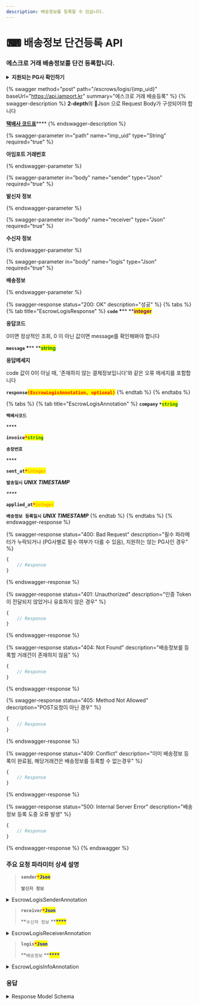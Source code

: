 ```yaml
---
description: 배송정보를 등록할 수 있습니다.
---
```


# ⌨ 배송정보 단건등록 API

### 에스크로 거래 배송정보를 단건 등록합니다.

<details>

<summary><strong>지원되는 PG사 확인하기</strong></summary>

* KG이니시스

<!---->

* NHN KCP

<!---->

* 페이조아(다우)

</details>

{% swagger method="post" path="/escrows/logis/{imp_uid}" baseUrl="https://api.iamport.kr" summary="에스크로 거래 배송등록" %}
{% swagger-description %}
**2-depth**의 Json 으로 Request Body가 구성되어야 합니다

[**택배사 코드표**](../../tip/undefined-2.md)****
{% endswagger-description %}

{% swagger-parameter in="path" name="imp_uid" type="String" required="true" %}
<mark style="color:red;">

**아임포트 거래번호**

</mark>
{% endswagger-parameter %}

{% swagger-parameter in="body" name="sender" type="Json" required="true" %}
<mark style="color:red;">

**발신자 정보**

</mark>
{% endswagger-parameter %}

{% swagger-parameter in="body" name="receiver" type="Json" required="true" %}
<mark style="color:red;">

**수신자 정보**

</mark>
{% endswagger-parameter %}

{% swagger-parameter in="body" name="logis" type="Json" required="true" %}
<mark style="color:red;">

**배송정보**

</mark>
{% endswagger-parameter %}

{% swagger-response status="200: OK" description="성공" %}
{% tabs %}
{% tab title="EscrowLogisResponse" %}
**`code`  **<mark style="color:red;">**\***</mark>** **<mark style="color:purple;">**integer**</mark>

**응답코드**

0이면 정상적인 조회, 0 이 아닌 값이면 message를 확인해봐야 합니다



**`message`  **<mark style="color:red;">**\***</mark>** **<mark style="color:green;">**string**</mark>

**응답메세지**

code 값이 0이 아닐 때, '존재하지 않는 결제정보입니다'와 같은 오류 메세지를 포함합니다



**`response`**<mark style="color:red;">**`(EscrowLogisAnnotation, optional)`**</mark>
{% endtab %}
{% endtabs %}

{% tabs %}
{% tab title="EscrowLogisAnnotation" %}
**`company`  **<mark style="color:red;">**`*`**</mark><mark style="color:green;">**`string`**</mark>

**`택배사코드`**

&#x20;****&#x20;

**`invoice`**<mark style="color:red;">**`*`**</mark><mark style="color:green;">**`string`**</mark>

**`송장번호`**

&#x20;****&#x20;

**`sent_at`**<mark style="color:red;">**`*`**</mark><mark style="color:orange;">**`integer`**</mark>

**`발송일시`** _**UNIX TIMESTAMP**_

_****_

**`applied_at`**_<mark style="color:red;">**`*`**</mark>_<mark style="color:orange;">**`integer`**</mark>

**`배송정보 등록일시`** _**UNIX TIMESTAMP**_
{% endtab %}
{% endtabs %}
{% endswagger-response %}

{% swagger-response status="400: Bad Request" description="필수 파라메터가 누락되거나 (PG사별로 필수 여부가 다를 수 있음), 지원하는 않는 PG사인 경우" %}
```javascript
{
    // Response
}
```
{% endswagger-response %}

{% swagger-response status="401: Unauthorized" description="인증 Token이 전달되지 않았거나 유효하지 않은 경우" %}
```javascript
{
    // Response
}
```
{% endswagger-response %}

{% swagger-response status="404: Not Found" description="배송정보를 등록할 거래건이 존재하지 않음" %}
```javascript
{
    // Response
}
```
{% endswagger-response %}

{% swagger-response status="405: Method Not Allowed" description="POST요청이 아닌 경우" %}
```javascript
{
    // Response
}
```
{% endswagger-response %}

{% swagger-response status="409: Conflict" description="이미 배송정보 등록이 완료됨, 해당거래건은 배송정보를 등록할 수 없는경우" %}
```javascript
{
    // Response
}
```
{% endswagger-response %}

{% swagger-response status="500: Internal Server Error" description="배송정보 등록 도중 오류 발생" %}
```javascript
{
    // Response
}
```
{% endswagger-response %}
{% endswagger %}

### **주요 요청 파라미터 상세 설명**

> **`sender`**<mark style="color:red;">**`*`**</mark><mark style="color:blue;">**`Json`**</mark>
>
> **`발신자 정보`**

<details>

<summary>EscrowLogisSenderAnnotation</summary>

**`name (string, optional)`**

**`보내는분 성함(필수 : KG이니시스)`**&#x20;



**`tel (string, optional)`**

**`보내는분 전화번호(필수 : KG이니시스)`**



**`addr (string, optional)`**

**`보내는분 주소(필수 : KG이니시스)`**



**`postcode (string, optional)`**

**`보내는분 우편번호(필수 : KG이니시스)`**



**`relationship (string, optional)`**

**`보내는분과의 관계(필수 : 페이조아, 예: 본인)`**

</details>

> **`receiver`**<mark style="color:red;">**`*`**</mark><mark style="color:blue;">**`Json`**</mark>
>
> **`수신자 정보` **<mark style="color:blue;">****</mark>&#x20;

<details>

<summary>EscrowLogisReceiverAnnotation</summary>

**`name (string, optional)`**

**`받는 분 성함(필수 : KG이니시스)`**



**`tel (string, optional)`**&#x20;

**`받는 분 전화번호(필수 : KG이니시스)`**



**`addr (string, optional)`**

**`받는 분 주소(필수 : KG이니시스)`**



**`postcode (string, optional)`**

**`받는 분 우편번호(필수 : KG이니시스)`**

</details>

> **`logis`**<mark style="color:red;">**`*`**</mark><mark style="color:blue;">**`Json`**</mark>
>
> **`배송정보` **<mark style="color:blue;">****</mark>&#x20;

<details>

<summary>EscrowLogisInfoAnnotation</summary>

**`company (string)`**

**`택배사코드` **<mark style="color:blue;">****</mark>&#x20;



**`invoice (string)`**

**`송장번호`**



**`sent_at (integer)`**

**`발송일시 UNIX TIMESTAMP`**



**`receiving_at (string, optional)`**

**`수령일시(필수: 페이조아 / 예: YYYYMMDD)`**



**`address (string, optional)`**

**`발송주소(필수: 페이조아)`**

</details>

### 응답

<details>

<summary>Response Model Schema</summary>

```
{
  "code": 0,
  "message": "string",
  "response": {
    "company": "string",
    "invoice": "string",
    "sent_at": 0,
    "applied_at": 0
  }
}
```

</details>
